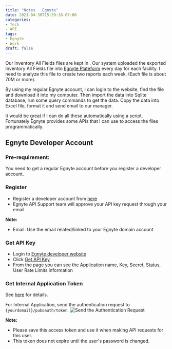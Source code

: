 ```yaml
---
title: "Notes   Egnyte"
date: 2021-04-30T15:39:16-07:00
categories:
- Tech
- API
tags:
- Egnyte
- Work
draft: false
---
```


Our Inventory All Fields files are kept in .
Our system uploaded the exported Inventory All Fields file into [Egnyte Plateform](https://www.egnyte.com) every day for each facility.
I need to analyze this file to create two reports each week. (Each file is about 70M or more).

By using my regular Egnyte account, I can login to the website, find the file and download it into my computer.
Then import the data into Sqlite database, run some query commands to get the data.
Copy the data into Excel file, format it and send email to our manager.

It would be great if I can do all these automatically using a script. 
Fortunately Egnyte provides some APIs that I can use to access the files programmatically.

## Egnyte Developer Account
### Pre-requirement:
You need to get a regular Egnyte account before you register a developer account.

### Register
* Register a developer account from [here](https://developers.egnyte.com/member/register)
* Egnyte API Support team will approve your API key request through your email

**Note:** 
* Email: Use the email related/linked to your Egnyte domain account

### Get API Key
* Login to [Egnyte developer website](https://developers.egnyte.com/login)
* Click [Get API Key](https://developers.egnyte.com/apps/mykeys)
* From the page you can see the Application name, Key, Secret, Status, User Rate Limits information

### Get Internal Application Token
See [here](https://developers.egnyte.com/docs/read/Public_API_Authentication#Internal-Applications) for details.

For Internal Application, send the authentication request to `{yourdomail}/puboauth/token`.
![Send the Authentication Request](/images/2021/egnyte-token.PNG)

**Note:**
* Please save this access token and use it when making API requests for this user. 
* This token does not expire until the user's password is changed.
